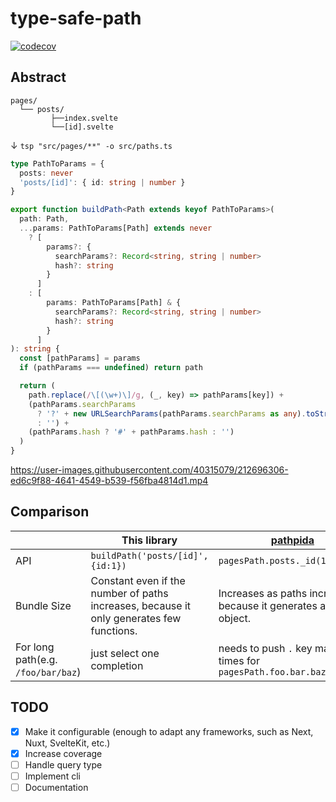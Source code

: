 # type-safe-path

[![codecov](https://codecov.io/gh/KoichiKiyokawa/type-safe-path/branch/main/graph/badge.svg?token=61F6FRPXKN)](https://codecov.io/gh/KoichiKiyokawa/type-safe-path)

## Abstract

```
pages/
  └── posts/
         ├──index.svelte
         └──[id].svelte
```

↓ `tsp "src/pages/**" -o src/paths.ts`

```ts
type PathToParams = {
  posts: never
  'posts/[id]': { id: string | number }
}

export function buildPath<Path extends keyof PathToParams>(
  path: Path,
  ...params: PathToParams[Path] extends never
    ? [
        params?: {
          searchParams?: Record<string, string | number>
          hash?: string
        }
      ]
    : [
        params: PathToParams[Path] & {
          searchParams?: Record<string, string | number>
          hash?: string
        }
      ]
): string {
  const [pathParams] = params
  if (pathParams === undefined) return path

  return (
    path.replace(/\[(\w+)\]/g, (_, key) => pathParams[key]) +
    (pathParams.searchParams
      ? '?' + new URLSearchParams(pathParams.searchParams as any).toString()
      : '') +
    (pathParams.hash ? '#' + pathParams.hash : '')
  )
}
```

https://user-images.githubusercontent.com/40315079/212696306-ed6c9f88-4641-4549-b539-f56fba4814d1.mp4

## Comparison

|                                    | This library                                                                             | [pathpida](https://github.com/aspida/pathpida)                      |
| ---------------------------------- | ---------------------------------------------------------------------------------------- | ------------------------------------------------------------------- |
| API                                | <code>buildPath('posts/[id]', {id:1})</code>                                             | <code>pagesPath.posts.\_id(1).$url()</code>                         |
| Bundle Size                        | Constant even if the number of paths increases, because it only generates few functions. | Increases as paths increase, because it generates a big object.     |
| For long path(e.g. `/foo/bar/baz`) | just select one completion                                                               | needs to push `.` key many times for `pagesPath.foo.bar.baz.$url()` |

## TODO

- [x] Make it configurable (enough to adapt any frameworks, such as Next, Nuxt, SvelteKit, etc.)
- [x] Increase coverage
- [ ] Handle query type
- [ ] Implement cli
- [ ] Documentation
